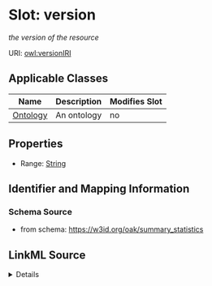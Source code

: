 # Slot: version


_the version of the resource_



URI: [owl:versionIRI](http://www.w3.org/2002/07/owl#versionIRI)



<!-- no inheritance hierarchy -->




## Applicable Classes

| Name | Description | Modifies Slot |
| --- | --- | --- |
[Ontology](Ontology.md) | An ontology |  no  |







## Properties

* Range: [String](String.md)





## Identifier and Mapping Information







### Schema Source


* from schema: https://w3id.org/oak/summary_statistics




## LinkML Source

<details>
```yaml
name: version
description: the version of the resource
from_schema: https://w3id.org/oak/summary_statistics
rank: 1000
slot_uri: owl:versionIRI
alias: version
owner: Ontology
domain_of:
- Ontology
range: string

```
</details>